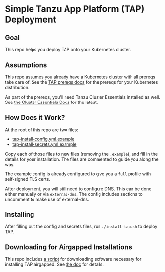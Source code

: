 # Simple Tanzu App Platform (TAP) Deployment

## Goal
This repo helps you deploy TAP onto your Kubernetes cluster.

## Assumptions
This repo assumes you already have a Kubernetes cluster with all prereqs take care of. See the [TAP prereqs docs](https://docs.vmware.com/en/VMware-Tanzu-Application-Platform/1.5/tap/prerequisites.html#kubernetes-cluster-requirements-3) for the prereqs for your Kubernetes distribution. 

As part of the prereqs, you'll need Tanzu Cluster Essentials installed as well. See [the Cluster Essentials Docs](https://docs.vmware.com/en/Cluster-Essentials-for-VMware-Tanzu/index.html) for the latest.


## How Does it Work?
At the root of this repo are two files:

- [tap-install-config.yml.example](tap-install-config.yml.example)
- [tap-install-secrets.yml.example](tap-install-secrets.yml.example)

Copy each of those files to new files (removing the `.example`), and fill in the details for your installation. The files are commented to guide you along the way.

The example config is already configured to give you a `full` profile with self-signed TLS certs.

After deployment, you will still need to configure DNS. This can be done either manually or via `external-dns`. The config includes sections to uncomment to make use of external-dns.

## Installing
After filling out the config and secrets files, run `./install-tap.sh` to deploy TAP.

## Downloading for Airgapped Installations
This repo includes [a script](./download-bits.sh) for downloading software necessary for installing TAP airgapped. See [the doc](./docs/downloading-files.md) for details.